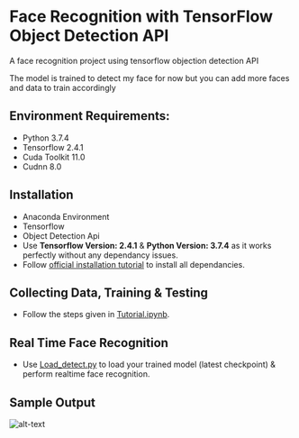 # Face Recognition with TensorFlow Object Detection API
A face recognition project using tensorflow objection detection API

The model is trained to detect my face for now but you can add more faces and data to train accordingly 

## Environment Requirements:

* Python 3.7.4
* Tensorflow 2.4.1
* Cuda Toolkit 11.0
* Cudnn 8.0

## Installation
*  Anaconda Environment
*  Tensorflow 
*  Object Detection Api
* Use **Tensorflow Version: 2.4.1** & **Python Version: 3.7.4** as it works perfectly without any dependancy issues.
* Follow [official installation tutorial](https://tensorflow-object-detection-api-tutorial.readthedocs.io/en/latest/install.html) to install all dependancies.

## Collecting Data, Training & Testing 
* Follow the steps given in [Tutorial.ipynb](https://github.com/ishangala16/face-recognition-tensorflow-object-detection-api/blob/main/Tutorial.ipynb).

## Real Time Face Recognition
* Use [Load_detect.py](https://github.com/ishangala16/face-recognition-tensorflow-object-detection-api/blob/main/load_detect.py) to load your trained model (latest checkpoint) & perform realtime face recognition.

## Sample Output
![alt-text](https://github.com/ishangala16/face-recognition-tensorflow-object-detection-api/blob/main/Sample%20Output.png)


